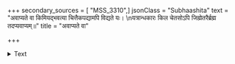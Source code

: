 +++
secondary_sources = [ "MSS_3310",]
jsonClass = "Subhaashita"
text = "अवाप्यते वा किमियद्भवत्या चित्तैकपद्यामपि विद्यते यः।  \nयत्रान्धकारः किल चेतसोऽपि जिह्मेतरैर्ब्रह्म तदप्यवाप्यम्॥"
title = "अवाप्यते वा"

+++

<details><summary>Text</summary>

अवाप्यते वा किमियद्भवत्या चित्तैकपद्यामपि विद्यते यः।  
यत्रान्धकारः किल चेतसोऽपि जिह्मेतरैर्ब्रह्म तदप्यवाप्यम्॥
</details>
